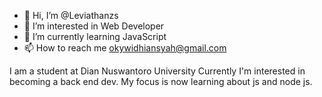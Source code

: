 - 👋 Hi, I’m @Leviathanzs
- 👀 I’m interested in Web Developer
- 🌱 I’m currently learning JavaScript
- 📫 How to reach me okywidhiansyah@gmail.com

I am a student at Dian Nuswantoro University
Currently I'm interested in becoming a back end dev. 
My focus is now learning about js and node js.

<!---
Leviathanzs/Leviathanzs is a ✨ special ✨ repository because its `README.md` (this file) appears on your GitHub profile.
You can click the Preview link to take a look at your changes.
--->

